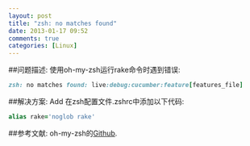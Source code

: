 ```yaml
---
layout: post
title: "zsh: no matches found"
date: 2013-01-17 09:52
comments: true
categories: [Linux]
---
```


##问题描述:
使用oh-my-zsh运行rake命令时遇到错误:

```ruby
zsh: no matches found: live:debug:cucumber:feature[features_file]
```

##解决方案:
Add 
在zsh配置文件.zshrc中添加以下代码:
```ruby
alias rake='noglob rake'
```

##参考文献:
oh-my-zsh的[Github](https://github.com/robbyrussell/oh-my-zsh/issues/433).

